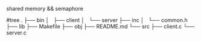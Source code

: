 shared memory && semaphore

#tree
.
├── bin
│   ├── client
│   └── server
├── inc
│   └── common.h
├── lib
├── Makefile
├── obj
├── README.md
└── src
    ├── client.c
    └── server.c

